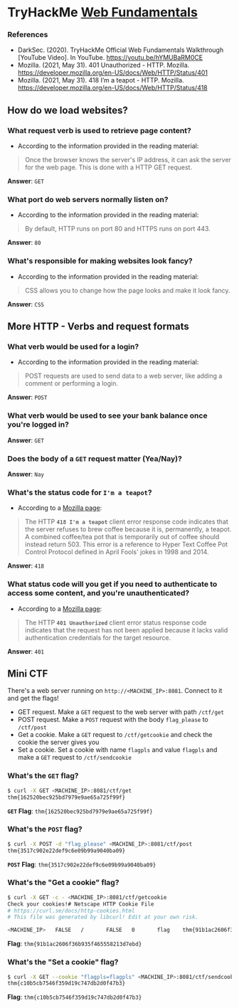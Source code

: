 # TryHackMe [Web Fundamentals](https://tryhackme.com/room/webfundamentals)
### References
* DarkSec. (2020). TryHackMe Official Web Fundamentals Walkthrough [YouTube Video]. In YouTube. https://youtu.be/hYMUBaRM0CE
* Mozilla. (2021, May 31). 401 Unauthorized - HTTP. Mozilla. https://developer.mozilla.org/en-US/docs/Web/HTTP/Status/401
* Mozilla. (2021, May 31). 418 I’m a teapot - HTTP. Mozilla. https://developer.mozilla.org/en-US/docs/Web/HTTP/Status/418
## How do we load websites?
### What request verb is used to retrieve page content?
* According to the information provided in the reading material:
> Once the browser knows the server's IP address, it can ask the server for the web page. This is done with a HTTP GET request.

**Answer**: `GET`
### What port do web servers normally listen on?
* According to the information provided in the reading material:
> By default, HTTP runs on port 80 and HTTPS runs on port 443.

**Answer**: `80`
### What's responsible for making websites look fancy?
* According to the information provided in the reading material:
> CSS allows you to change how the page looks and make it look fancy. 

**Answer**: `CSS`
## More HTTP - Verbs and request formats
### What verb would be used for a login?
* According to the information provided in the reading material:
> POST requests are used to send data to a web server, like adding a comment or performing a login.

**Answer**: `POST`
### What verb would be used to see your bank balance once you're logged in?
**Answer**: `GET`
### Does the body of a `GET` request matter (Yea/Nay)?
**Answer**: `Nay`
### What's the status code for `I'm a teapot`?
* According to a [Mozilla page](https://developer.mozilla.org/en-US/docs/Web/HTTP/Status/418):
> The HTTP **`418 I'm a teapot`** client error response code indicates that the server refuses to brew coffee because it is, permanently, a teapot. A combined coffee/tea pot that is temporarily out of coffee should instead return 503. This error is a reference to Hyper Text Coffee Pot Control Protocol defined in April Fools' jokes in 1998 and 2014.

**Answer**: `418`
### What status code will you get if you need to authenticate to access some content, and you're unauthenticated?
* According to a [Mozilla page](https://developer.mozilla.org/en-US/docs/Web/HTTP/Status/401):
> The HTTP **`401 Unauthorized`** client error status response code indicates that the request has not been applied because it lacks valid authentication credentials for the target resource.

**Answer**: `401`
## Mini CTF
There's a web server running on `http://<MACHINE_IP>:8081`. Connect to it and get the flags!
* GET request. Make a `GET` request to the web server with path `/ctf/get`
* POST request. Make a `POST` request with the body `flag_please` to `/ctf/post`
* Get a cookie. Make a `GET` request to `/ctf/getcookie` and check the cookie the server gives you
* Set a cookie. Set a cookie with name `flagpls` and value `flagpls` and make a `GET` request to `/ctf/sendcookie`
### What's the `GET` flag?
```bash
$ curl -X GET <MACHINE_IP>:8081/ctf/get
thm{162520bec925bd7979e9ae65a725f99f}
```
**`GET` Flag**: `thm{162520bec925bd7979e9ae65a725f99f}`
### What's the `POST` flag?
```bash
$ curl -X POST -d "flag_please" <MACHINE_IP>:8081/ctf/post
thm{3517c902e22def9c6e09b99a9040ba09}
```
**`POST` Flag**: `thm{3517c902e22def9c6e09b99a9040ba09}`
### What's the "Get a cookie" flag?
```bash
$ curl -X GET -c - <MACHINE_IP>:8081/ctf/getcookie
Check your cookies!# Netscape HTTP Cookie File
# https://curl.se/docs/http-cookies.html
# This file was generated by libcurl! Edit at your own risk.

<MACHINE_IP>   FALSE   /       FALSE   0       flag    thm{91b1ac2606f36b935f465558213d7ebd}
```
**Flag**: `thm{91b1ac2606f36b935f465558213d7ebd}`
### What's the "Set a cookie" flag?
```bash
$ curl -X GET --cookie "flagpls=flagpls" <MACHINE_IP>:8081/ctf/sendcookie 
thm{c10b5cb7546f359d19c747db2d0f47b3}
```
**Flag**: `thm{c10b5cb7546f359d19c747db2d0f47b3}`